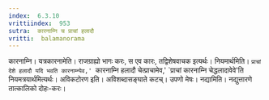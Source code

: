 ```yaml
---
index:  6.3.10
vrittiindex:  953
sutra:  कारनाम्नि च प्राचां हलादौ
vritti:  balamanorama 
---
```


कारनाम्नि। यत्रकारनामेति। राजग्राह्यो भागः करः, स एव कारः, तद्विशेषवाचक इत्यर्थः। नियमार्थमिति। `प्राचां देशे हलादौ यदि भवति कारनाम्न्येव,' `कारनाम्नि हलादौ चेत्प्राचामेव,' `प्राचां कारनाम्नि चेद्धलादावेवे'ति नियमत्रयार्थमित्यर्थः। अविकटोरण इति। अविशब्दासङ्घाते कटच्। उपणो मेषः। नद्यामिति। नद्युत्तारणे तात्कालिको दोहः-करः। 

